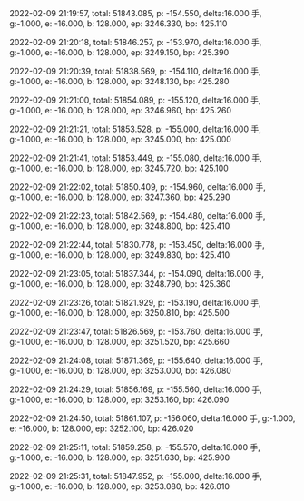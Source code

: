 2022-02-09 21:19:57, total: 51843.085, p: -154.550, delta:16.000 手, g:-1.000, e: -16.000, b: 128.000, ep: 3246.330, bp: 425.110

2022-02-09 21:20:18, total: 51846.257, p: -153.970, delta:16.000 手, g:-1.000, e: -16.000, b: 128.000, ep: 3249.150, bp: 425.390

2022-02-09 21:20:39, total: 51838.569, p: -154.110, delta:16.000 手, g:-1.000, e: -16.000, b: 128.000, ep: 3248.130, bp: 425.280

2022-02-09 21:21:00, total: 51854.089, p: -155.120, delta:16.000 手, g:-1.000, e: -16.000, b: 128.000, ep: 3246.960, bp: 425.260

2022-02-09 21:21:21, total: 51853.528, p: -155.000, delta:16.000 手, g:-1.000, e: -16.000, b: 128.000, ep: 3245.000, bp: 425.000

2022-02-09 21:21:41, total: 51853.449, p: -155.080, delta:16.000 手, g:-1.000, e: -16.000, b: 128.000, ep: 3245.720, bp: 425.100

2022-02-09 21:22:02, total: 51850.409, p: -154.960, delta:16.000 手, g:-1.000, e: -16.000, b: 128.000, ep: 3247.360, bp: 425.290

2022-02-09 21:22:23, total: 51842.569, p: -154.480, delta:16.000 手, g:-1.000, e: -16.000, b: 128.000, ep: 3248.800, bp: 425.410

2022-02-09 21:22:44, total: 51830.778, p: -153.450, delta:16.000 手, g:-1.000, e: -16.000, b: 128.000, ep: 3249.830, bp: 425.410

2022-02-09 21:23:05, total: 51837.344, p: -154.090, delta:16.000 手, g:-1.000, e: -16.000, b: 128.000, ep: 3248.790, bp: 425.360

2022-02-09 21:23:26, total: 51821.929, p: -153.190, delta:16.000 手, g:-1.000, e: -16.000, b: 128.000, ep: 3250.810, bp: 425.500

2022-02-09 21:23:47, total: 51826.569, p: -153.760, delta:16.000 手, g:-1.000, e: -16.000, b: 128.000, ep: 3251.520, bp: 425.660

2022-02-09 21:24:08, total: 51871.369, p: -155.640, delta:16.000 手, g:-1.000, e: -16.000, b: 128.000, ep: 3253.000, bp: 426.080

2022-02-09 21:24:29, total: 51856.169, p: -155.560, delta:16.000 手, g:-1.000, e: -16.000, b: 128.000, ep: 3253.160, bp: 426.090

2022-02-09 21:24:50, total: 51861.107, p: -156.060, delta:16.000 手, g:-1.000, e: -16.000, b: 128.000, ep: 3252.100, bp: 426.020

2022-02-09 21:25:11, total: 51859.258, p: -155.570, delta:16.000 手, g:-1.000, e: -16.000, b: 128.000, ep: 3251.630, bp: 425.900

2022-02-09 21:25:31, total: 51847.952, p: -155.000, delta:16.000 手, g:-1.000, e: -16.000, b: 128.000, ep: 3253.080, bp: 426.010